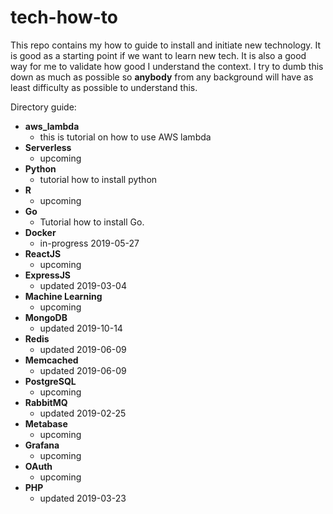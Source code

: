 # tech-how-to
This repo contains my how to guide to install and initiate new technology. It is good as a starting point if we want to learn new tech. It is also a good way for me to validate how good I understand the context. I try to dumb this down as much as possible so **anybody** from any background will have as least difficulty as possible to understand this. 

Directory guide:
- **aws_lambda**
  - this is tutorial on how to use AWS lambda
- **Serverless**
  - upcoming
- **Python**
  - tutorial how to install python
- **R**
  - upcoming
- **Go**
  - Tutorial how to install Go.
- **Docker**
  - in-progress 2019-05-27
- **ReactJS**
  - upcoming
- **ExpressJS**
  - updated 2019-03-04
- **Machine Learning**
  - upcoming
- **MongoDB**
  - updated 2019-10-14
- **Redis**
  - updated 2019-06-09
- **Memcached**
  - updated 2019-06-09
- **PostgreSQL**
  - upcoming
- **RabbitMQ**
  - updated 2019-02-25
- **Metabase**
  - upcoming
- **Grafana**
  - upcoming
- **OAuth**
  - upcoming
- **PHP**
  - updated 2019-03-23
